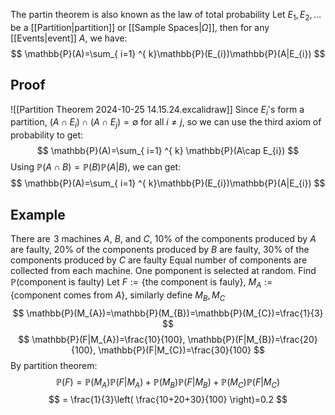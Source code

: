 The partin theorem is also known as the law of total probability
Let $E_{1},E_{2},\dots$ be a [[Partition|partition]] or [[Sample Spaces|$\Omega$]], then for any [[Events|event]] $A$, we have:
$$
\mathbb{P}(A)=\sum_{ i=1} ^{ k}\mathbb{P}(E_{i})\mathbb{P}(A|E_{i})  
$$
## Proof
![[Partition Theorem 2024-10-25 14.15.24.excalidraw]]
Since $E_{i}$'s form a partition, $(A\cap E_{i})\cap(A\cap E_{j})=\emptyset$ for all $i\neq j$, so we can use the third axiom of probability to get:
$$
\mathbb{P}(A)=\sum_{ i=1} ^{ k} \mathbb{P}(A\cap E_{i}) 
$$
Using $\mathbb{P}(A\cap B)=\mathbb{P}(B)\mathbb{P}(A|B)$, we can get:
$$
\mathbb{P}(A)=\sum_{ i=1} ^{ k}\mathbb{P}(E_{i})\mathbb{P}(A|E_{i})  
$$
## Example
There are $\hspace{0pt}3$ machines $A$, $B$, and $C$, $10\%$ of the components produced by $A$ are faulty, $20\%$ of the components produced by $B$ are faulty, $30\%$ of the components produced by $C$ are faulty
Equal number of components are collected from each machine. One pomponent is selected at random. Find $\mathbb{P}(\text{component is faulty})$
Let $F:=\{ \text{the component is fauly} \}$, $M_{A}:=\{ \text{component comes from }A \}$, similarly define $M_{B},M_{C}$
$$
\mathbb{P}(M_{A})=\mathbb{P}(M_{B})=\mathbb{P}(M_{C})=\frac{1}{3}
$$
$$
\mathbb{P}(F|M_{A})=\frac{10}{100}, \mathbb{P}(F|M_{B})=\frac{20}{100}, \mathbb{P}(F|M_{C})=\frac{30}{100}
$$
By partition theorem:
$$
\mathbb{P}(F)=\mathbb{P}(M_{A})\mathbb{P}(F|M_{A})+\mathbb{P}(M_{B})\mathbb{P}(F|M_{B})+\mathbb{P}(M_{C})\mathbb{P}(F|M_{C})
$$
$$
= \frac{1}{3}\left( \frac{10+20+30}{100} \right)=0.2
$$